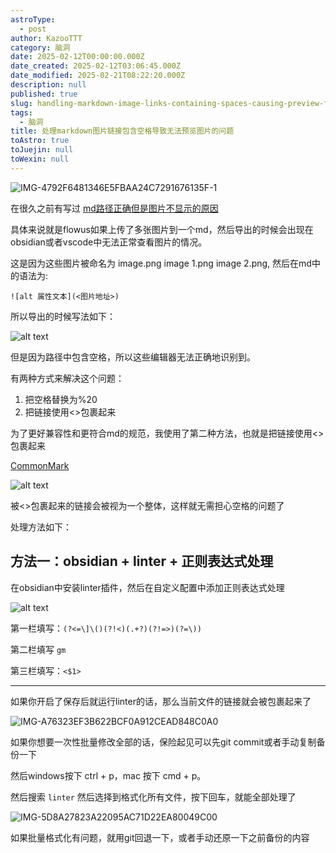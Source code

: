 ```yaml
---
astroType:
  - post
author: KazooTTT
category: 脑洞
date: 2025-02-12T00:00:00.000Z
date_created: 2025-02-12T03:06:45.000Z
date_modified: 2025-02-21T08:22:20.000Z
description: null
published: true
slug: handling-markdown-image-links-containing-spaces-causing-preview-failures
tags:
  - 脑洞
title: 处理markdown图片链接包含空格导致无法预览图片的问题
toAstro: true
toJuejin: null
toWexin: null
---
```


![IMG-4792F6481346E5FBAA24C7291676135F-1](<https://pictures.kazoottt.top/2025/02/20250221-4792f6481346e5fbaa24c7291676135f.jpg>)

在很久之前有写过 [md路径正确但是图片不显示的原因](https://notes.kazoottt.top/05-临时/01-草稿箱/md路径正确但是图片不显示的原因)

具体来说就是flowus如果上传了多张图片到一个md，然后导出的时候会出现在obsidian或者vscode中无法正常查看图片的情况。

这是因为这些图片被命名为 image.png image 1.png image 2.png, 然后在md中的语法为:

`![alt 属性文本](<图片地址>)`

所以导出的时候写法如下：

![alt text](<https://pictures.kazoottt.top/2025/02/20250221-050047f17cb009229dee6327839820b6.png>)

但是因为路径中包含空格，所以这些编辑器无法正确地识别到。

有两种方式来解决这个问题：

1. 把空格替换为%20
2. 把链接使用<>包裹起来

为了更好兼容性和更符合md的规范，我使用了第二种方法，也就是把链接使用<>包裹起来

[CommonMark](<https://spec.commonmark.org/0.30/#link-reference-definition>)

![alt text](<https://pictures.kazoottt.top/2025/02/20250221-d553bacdc647838e5684f4366bee55f1.png>)

被<>包裹起来的链接会被视为一个整体，这样就无需担心空格的问题了

处理方法如下：

## 方法一：obsidian + linter + 正则表达式处理

在obsidian中安装linter插件，然后在自定义配置中添加正则表达式处理

![alt text](<https://pictures.kazoottt.top/2025/02/20250221-741d60dc1e53b648a7292cf2fb082598.png>)

第一栏填写：`(?<=\]\()(?!<)(.+?)(?!=>)(?=\))`

第二栏填写 `gm`

第三栏填写：`<$1>`

---

如果你开启了保存后就运行linter的话，那么当前文件的链接就会被包裹起来了

![IMG-A76323EF3B622BCF0A912CEAD848C0A0](<https://pictures.kazoottt.top/2025/02/20250221-a76323ef3b622bcf0a912cead848c0a0.png>)

如果你想要一次性批量修改全部的话，保险起见可以先git commit或者手动复制备份一下

然后windows按下 ctrl + p，mac 按下 cmd + p。

然后搜索 `linter` 然后选择到格式化所有文件，按下回车，就能全部处理了

![IMG-5D8A27823A22095AC71D22EA80049C00](<https://pictures.kazoottt.top/2025/02/20250221-5d8a27823a22095ac71d22ea80049c00.png>)

如果批量格式化有问题，就用git回退一下，或者手动还原一下之前备份的内容
